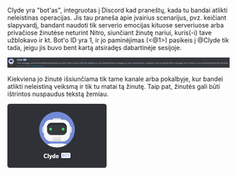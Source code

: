 <!-- TITLE:Clyde -->
<!-- SUBTITLE:Discord "bot'as" -->

Clyde yra "bot'as", integruotas į Discord kad praneštų, kada tu bandai atlikti neleistinas operacijas. Jis tau praneša apie įvairius scenarijus, pvz. keičiant slapyvardį, bandant naudoti tik serverio emocijas kituose serveriuose arba privačiose žinutėse neturint Nitro, siunčiant žinutę nariui, kuris(-i) tave užblokavo ir kt. Bot'o ID yra 1, ir jo paminėjimas (<@1>) pasikeis į @Clyde tik tada, jeigu jis buvo bent kartą atsiradęs dabartinėje sesijoje.

![Clyde 1](/uploads/clyde/clyde-1.png "Clyde 1")

Kiekviena jo žinutė išsiunčiama tik tame kanale arba pokalbyje, kur bandei atlikti neleistiną veiksmą ir tik tu matai tą žinutę. Taip pat, žinutės gali būti ištrintos nuspaudus tekstą žemiau. 

![Clyde 2](/uploads/clyde/newclyde.png "Clyde's User Profile")
